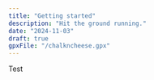 ```yaml
---
title: "Getting started"
description: "Hit the ground running."
date: "2024-11-03"
draft: true
gpxFile: "/chalkncheese.gpx"
---
```


Test

